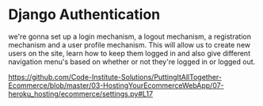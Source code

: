 # Django Authentication 

we're gonna set up a login mechanism, a logout mechanism, a registration mechanism and a user profile mechanism. This will allow us to create new users on the site, learn how to keep them logged in and also give different navigation menu's based on whether or not they're logged in or logged out.

https://github.com/Code-Institute-Solutions/PuttingItAllTogether-Ecommerce/blob/master/03-HostingYourEcommerceWebApp/07-heroku_hosting/ecommerce/settings.py#L17
